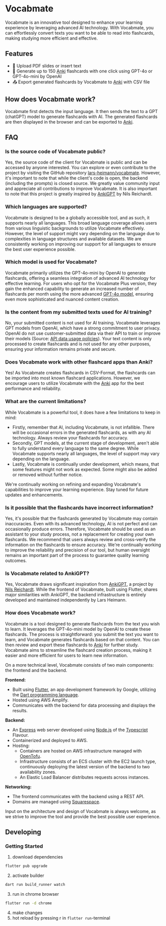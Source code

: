 # Vocabmate

Vocabmate is an innovative tool designed to enhance your learning experience by leveraging advanced AI technology. With Vocabmate, you can effortlessly convert texts you want to be able to read into flashcards, making studying more efficient and effective.


## Features

- 📁 Upload PDF slides or insert text
- 🧠 Generate up to 150 [Anki](https://apps.ankiweb.net/) flashcards with one click using GPT-4o or GPT-4o-mini by OpenAI
- 📤 Export generated flashcards by Vocabmate to [Anki](https://apps.ankiweb.net/) with CSV file

## How does Vocabmate work?

Vocabmate first detects the input language. It then sends the text to a GPT (chatGPT) model to generate flashcards with AI. The generated flashcards are then displayed in the browser and can be exported to [Anki](https://apps.ankiweb.net/).

## FAQ

### Is the source code of Vocabmate public?
Yes, the source code of the client for Vocabmate is public and can be accessed by anyone interested. You can explore or even contribute to the project by visiting the GitHub repository [lars-heimann/vocabmate](https://github.com/lars-heimann/vocabmate). However, it's important to note that while the client's code is open, the backend (including the prompts) is closed source. We greatly value community input and appreciate all contributions to improve Vocabmate. It is also important to note that this project is greatly inspired by [AnkiGPT](https://ankigpt.help/) by Nils Reichardt.

### Which languages are supported?
Vocabmate is designed to be a globally accessible tool, and as such, it supports nearly all languages. This broad language coverage allows users from various linguistic backgrounds to utilize Vocabmate effectively. However, the level of support might vary depending on the language due to complexities in language structures and available datasets. We are consistently working on improving our support for all languages to ensure the best user experience possible.

### Which model is used for Vocabmate?
Vocabmate primarily utilizes the GPT-4o-mini by OpenAI to generate flashcards, offering a seamless integration of advanced AI technology for effective learning. For users who opt for the Vocabmate Plus version, they gain the enhanced capability to generate an increased number of flashcards per month using the more advanced [GPT-4o model](https://openai.com/index/hello-gpt-4o/), ensuring even more sophisticated and nuanced content creation.

### Is the content from my submitted texts used for AI training?
No, your submitted content is not used for AI training. Vocabmate leverages GPT models from OpenAI, which have a strong commitment to user privacy. OpenAI do not use customer-submitted data via their API to train or improve their models (Source: [API data usage policies](https://openai.com/policies/api-data-usage-policies)). Your text content is only processed to create flashcards and is not used for any other purposes, ensuring your information remains private and secure.

### Does Vocabmate work with other flashcard apps than Anki?
Yes! As Vocabmate creates flashcards in CSV-Format, the flashcards can be imported into most known flashcard applications. However, we encourage users to utilize Vocabmate with the [Anki](https://apps.ankiweb.net) app for the best performance and reliability.

### What are the current limitations?
While Vocabmate is a powerful tool, it does have a few limitations to keep in mind:

* Firstly, remember that AI, including Vocabmate, is not infallible. There will be occasional errors in the generated flashcards, as with any AI technology. Always review your flashcards for accuracy.
* Secondly, GPT models, at the current stage of development, aren't able to fully understand every language to the same degree. While Vocabmate supports nearly all languages, the level of support may vary depending on the language.
* Lastly, Vocabmate is continually under development, which means, that some features might not work as expected. Some might also be added or removed without further notice.

We're continually working on refining and expanding Vocabmate's capabilities to improve your learning experience. Stay tuned for future updates and enhancements.

### Is it possible that the flashcards have incorrect information?
Yes, it's possible that the flashcards generated by Vocabmate may contain inaccuracies. Even with its advanced technology, AI is not perfect and can occasionally produce errors. Therefore, Vocabmate should be used as an assistant to your study process, not a replacement for creating your own flashcards. We recommend that users always review and cross-verify the information on the flashcards to ensure accuracy. We're continually working to improve the reliability and precision of our tool, but human oversight remains an important part of the process to guarantee quality learning outcomes.

### Is Vocabmate related to AnkiGPT?
Yes, Vocabmate draws significant inspiration from [AnkiGPT](https://ankigpt.help), a project by [Nils Reichardt](https://www.linkedin.com/in/nilsreichardt). While the frontend of Vocabmate, built using Flutter, shares major similarities with AnkiGPT, the backend infrastructure is entirely developed and maintained independently by Lars Heimann.

### How does Vocabmate work?
Vocabmate is a tool designed to generate flashcards from the text you wish to learn. It leverages the GPT-4o-mini model by OpenAI to create these flashcards. The process is straightforward: you submit the text you want to learn, and Vocabmate generates flashcards based on that content. You can then review and export these flashcards to [Anki](https://apps.ankiweb.net) for further study. Vocabmate aims to streamline the flashcard creation process, making it easier and more efficient for users to learn new information.

On a more technical level, Vocabmate consists of two main components: the frontend and the backend.

**Frontend:**
* Built using [Flutter](https://flutter.dev/), an app development framework by Google, utilizing the [Dart programming language](https://dart.dev/).
* Hosted using AWS Amplify.
* Communicates with the backend for data processing and displays the results.

**Backend:**
* An [Express](https://expressjs.com/) web server developed using [Node.js](https://nodejs.org/en/) of the [Typescript](https://www.typescriptlang.org/) Flavour.
* Containerized and deployed to AWS.
* Hosting:
    * Containers are hosted on AWS infrastructure managed with [OpenTofu](https://opentofu.org/).
    * Infrastructure consists of an ECS cluster with the EC2 launch type, continuously deploying the latest version of the backend to two availability zones.
    * An Elastic Load Balancer distributes requests across instances.

**Networking:**
* The frontend communicates with the backend using a REST API.
* Domains are managed using [Squarespace](https://domains.squarespace.com/de/).

Input on the architecture and design of Vocabmate is always welcome, as we strive to improve the tool and provide the best possible user experience.

## Developing
### Getting Started

1. download dependencies
```bash
flutter pub upgrade
```
2. activate builder
```bash
dart run build_runner watch
```
3. run in chrome browser
```bash
flutter run -d chrome
```
4. make changes
5. hot reload by pressing r in `flutter run`-terminal